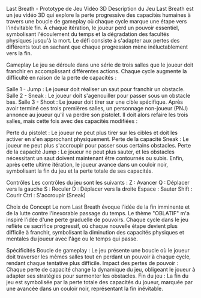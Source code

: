 Last Breath - Prototype de Jeu Vidéo 3D
Description du Jeu
Last Breath est un jeu vidéo 3D qui explore la perte progressive des capacités humaines à travers une boucle de gameplay où chaque cycle marque une étape vers l'inévitable fin. À chaque itération, le joueur perd un pouvoir essentiel, symbolisant l'écoulement du temps et la dégradation des facultés physiques jusqu'à la mort. Le défi consiste à s'adapter aux pertes des différents tout en sachant que chaque progression mène inéluctablement vers la fin.

Gameplay
Le jeu se déroule dans une série de trois salles que le joueur doit franchir en accomplissant différentes actions. Chaque cycle augmente la difficulté en raison de la perte de capacités :

Salle 1 - Jump : Le joueur doit réaliser un saut pour franchir un obstacle.
Salle 2 - Sneak : Le joueur doit s'agenouiller pour passer sous un obstacle bas.
Salle 3 - Shoot : Le joueur doit tirer sur une cible spécifique.
Après avoir terminé ces trois premières salles, un personnage non-joueur (PNJ) annonce au joueur qu'il va perdre son pistolet. Il doit alors refaire les trois salles, mais cette fois avec des capacités modifiées :

Perte du pistolet : Le joueur ne peut plus tirer sur les cibles et doit les activer en s'en approchant physiquement.
Perte de la capacité Sneak : Le joueur ne peut plus s'accroupir pour passer sous certains obstacles.
Perte de la capacité Jump : Le joueur ne peut plus sauter, et les obstacles nécessitant un saut doivent maintenant être contournés ou subis.
Enfin, après cette ultime itération, le joueur avance dans un couloir noir, symbolisant la fin du jeu et la perte totale de ses capacités.

Contrôles
Les contrôles du jeu sont les suivants :
Z : Avancer
Q : Déplacer vers la gauche
S : Reculer
D : Déplacer vers la droite
Espace : Sauter
Shift : Courir
Ctrl : S'accroupir (Sneak)

Choix de Concept
Le nom Last Breath évoque l'idée de la fin imminente et de la lutte contre l'inexorable passage du temps. Le thème "OBLATIF" m'a inspiré l'idée d'une perte graduelle de pouvoirs. Chaque cycle dans le jeu reflète ce sacrifice progressif, où chaque nouvelle étape devient plus difficile à franchir, symbolisant la diminution des capacités physiques et mentales du joueur avec l'âge ou le temps qui passe.

Spécificités
Boucle de gameplay : Le jeu présente une boucle où le joueur doit traverser les mêmes salles tout en perdant un pouvoir à chaque cycle, rendant chaque tentative plus difficile.
Impact des pertes de pouvoir : Chaque perte de capacité change la dynamique du jeu, obligeant le joueur à adapter ses stratégies pour surmonter les obstacles.
Fin du jeu : La fin du jeu est symbolisée par la perte totale des capacités du joueur, marquée par une avancée dans un couloir noir, représentant la fin inévitable.

